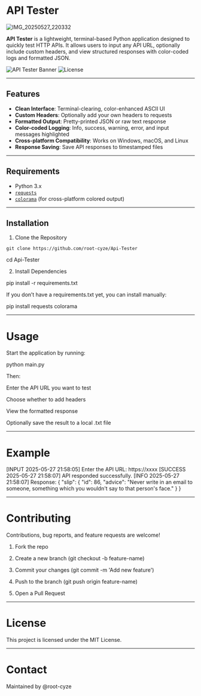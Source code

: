 # API Tester

![IMG_20250527_220332](https://github.com/user-attachments/assets/3602b816-7213-408f-be01-e7f01a54f1f5)


**API Tester** is a lightweight, terminal-based Python application designed to quickly test HTTP APIs. It allows users to input any API URL, optionally include custom headers, and view structured responses with color-coded logs and formatted JSON.

![API Tester Banner](https://img.shields.io/badge/Python-3.x-blue?logo=python)
![License](https://img.shields.io/badge/license-MIT-green)

---

## Features

- **Clean Interface**: Terminal-clearing, color-enhanced ASCII UI
- **Custom Headers**: Optionally add your own headers to requests
- **Formatted Output**: Pretty-printed JSON or raw text response
- **Color-coded Logging**: Info, success, warning, error, and input messages highlighted
- **Cross-platform Compatibility**: Works on Windows, macOS, and Linux
- **Response Saving**: Save API responses to timestamped files

---

## Requirements

- Python 3.x  
- [`requests`](https://pypi.org/project/requests/)  
- [`colorama`](https://pypi.org/project/colorama/) (for cross-platform colored output)

---

## Installation

1. Clone the Repository
```
git clone https://github.com/root-cyze/Api-Tester
```
cd Api-Tester

2. Install Dependencies

pip install -r requirements.txt

If you don’t have a requirements.txt yet, you can install manually:

pip install requests colorama


---

# Usage

Start the application by running:

python main.py

Then:

Enter the API URL you want to test

Choose whether to add headers

View the formatted response

Optionally save the result to a local .txt file



---

# Example

[INPUT 2025-05-27 21:58:05] Enter the API URL: https://xxxx
[SUCCESS 2025-05-27 21:58:07] API responded successfully.
[INFO 2025-05-27 21:58:07] Response:
{
    "slip": {
        "id": 86,
        "advice": "Never write in an email to someone, something which you wouldn't say to that person's face."
    }
}


---

# Contributing

Contributions, bug reports, and feature requests are welcome!

1. Fork the repo


2. Create a new branch (git checkout -b feature-name)


3. Commit your changes (git commit -m 'Add new feature')


4. Push to the branch (git push origin feature-name)


5. Open a Pull Request




---

# License

This project is licensed under the MIT License.

---

# Contact

Maintained by @root-cyze
